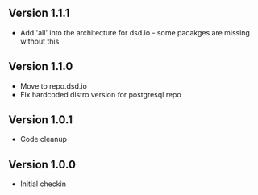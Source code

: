 ## Version 1.1.1

* Add 'all' into the architecture for dsd.io - some pacakges are missing
  without this

## Version 1.1.0

* Move to repo.dsd.io
* Fix hardcoded distro version for postgresql repo

## Version 1.0.1

* Code cleanup


## Version 1.0.0

* Initial checkin

